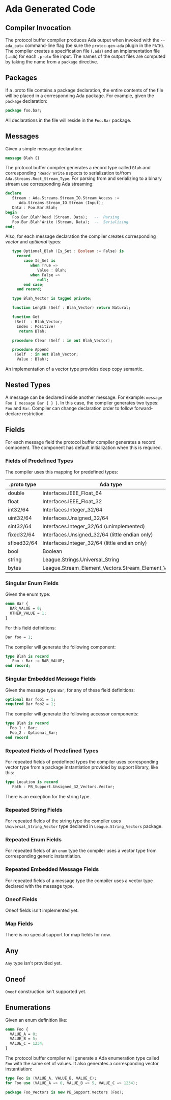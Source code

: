 Ada Generated Code
==================

## Compiler Invocation

The protocol buffer compiler produces Ada output when invoked with
the `--ada_out=` command-line flag (be sure the `protoc-gen-ada`
plugin in the `PATH`).  The compiler creates a specification file
(`.ads`) and an implementation file (`.adb`) for each `.proto` file
input. The names of the output files are
computed by taking the name from a `package` directive.

## Packages

If a .proto file contains a package declaration, the entire contents
of the file will be placed in a corresponding Ada package.
For example, given the `package` declaration: 

```protobuf
package foo.bar;
```

All declarations in the file will reside in the `Foo.Bar` package. 

## Messages

Given a simple message declaration: 
```protobuf
message Blah {}
```

The protocol buffer compiler generates a record type called `Blah`
and corresponding `'Read/'Write` aspects to serialization to/from
`Ada.Streams.Root_Stream_Type`. For parsing from and serializing
to a binary stream use corresponding Ada streaming:

```ada
declare
   Stream : Ada.Streams.Stream_IO.Stream_Access :=
      Ada.Streams.Stream_IO.Stream (Input);
   Data : Foo.Bar.Blah;
begin
   Foo.Bar.Blah'Read (Stream, Data);   --  Parsing
   Foo.Bar.Blah'Write (Stream, Data);  --  Serializing
end;
```

Also, for each message declaration the compiler creates corresponding
_vector_ and _optiional_ types:

```ada
   type Optional_Blah (Is_Set : Boolean := False) is
     record
        case Is_Set is
           when True =>
              Value : Blah;
           when False =>
              null;
        end case;
     end record;

   type Blah_Vector is tagged private;

   function Length (Self : Blah_Vector) return Natural;

   function Get
    (Self  : Blah_Vector;
     Index : Positive)
      return Blah;

   procedure Clear (Self : in out Blah_Vector);

   procedure Append
    (Self  : in out Blah_Vector;
     Value : Blah);
```

An implementation of a vector type provides deep copy semantic.

## Nested Types
A message can be declared inside another message. For example:
`message Foo { message Bar { } }`. In this case, the compiler generates
two types: `Foo` and `Bar`. Compiler can change declaration order to
follow forward-declare restriction.

## Fields
For each message field the protocol buffer compiler generates
a record component. The component has default initialization when
this is required.

### Fields of Predefined Types
The compiler uses this mapping for predefined types:

| .proto type | Ada type      |
| ----------- | ------------- |
| double      | Interfaces.IEEE_Float_64 |
| float       | Interfaces.IEEE_Float_32 |
| int32/64    | Interfaces.Integer_32/64 |
| uint32/64   | Interfaces.Unsigned_32/64 |
| sint32/64   | Interfaces.Integer_32/64 (unimplemented) |
| fixed32/64  | Interfaces.Unsigned_32/64 (little endian only)|
| sfixed32/64 | Interfaces.Integer_32/64 (little endian only)|
| bool        | Boolean |
| string      | League.Strings.Universal_String |
| bytes       | League.Stream_Element_Vectors.Stream_Element_Vector |

### Singular Enum Fields

Given the enum type:
```protobuf
enum Bar {
  BAR_VALUE = 0;
  OTHER_VALUE = 1;
}
```

For this field definitions:
```protobuf
Bar foo = 1;
```

The compiler will generate the following component: 
```ada
type Blah is record
   Foo : Bar := BAR_VALUE;
end record;
```

### Singular Embedded Message Fields
Given the message type `Bar`, for any of these field definitions:

```protobuf
optional Bar foo1 = 1;
required Bar foo2 = 1;
```

The compiler will generate the following accessor components:
```ada
type Blah is record
  Foo_1 : Bar;
  Foo_2 : Optional_Bar;
end record
```

### Repeated Fields of Predefined Types
For repeated fields of predefined types the compiler uses corresponding
vector type from a package instantiation provided by support library,
like this:

```ada
type Location is record
   Path : PB_Support.Unsigned_32_Vectors.Vector;
```

There is an exception for the string type.

### Repeated String Fields
For repeated fields of the string type the compiler uses
`Universal_String_Vector` type declared in `League.String_Vectors` package.

### Repeated Enum Fields
For repeated fields of an `enum` type the compiler uses
a vector type from corresponding generic instantiation.

### Repeated Embedded Message Fields
For repeated fields of a message type the compiler uses
a vector type declared with the message type.

### Oneof Fields
Oneof fields isn't implemented yet.

### Map Fields
There is no special support for map fields for now.

## Any
`Any` type isn't provided yet.

## Oneof
`Oneof` construction isn't supported yet.

## Enumerations
Given an enum definition like:

```protobuf
enum Foo {
  VALUE_A = 0;
  VALUE_B = 5;
  VALUE_C = 1234;
}
```

The protocol buffer compiler will generate a Ada enumeration type
called `Foo` with the same set of values. It also generates a
corresponding vector instantiation:
```ada
type Foo is (VALUE_A, VALUE_B, VALUE_C);
for Foo use (VALUE_A => 0, VALUE_B => 5, VALUE_C => 1234);

package Foo_Vectors is new PB_Support.Vectors (Foo);
```